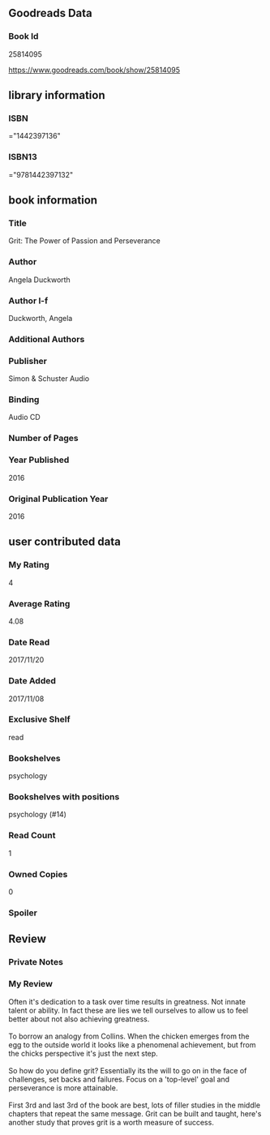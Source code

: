 <!-- This template shows how to bulk convert all columns of data into one markdown file -->
<!-- caveat: KeyError if there's a mismatch. Empty values output nothing -->

## Goodreads Data

### Book Id 

25814095

https://www.goodreads.com/book/show/25814095

## library information

### ISBN 
="1442397136"

### ISBN13 
="9781442397132"

## book information

### Title
Grit: The Power of Passion and Perseverance

### Author 
Angela Duckworth

### Author l-f 
Duckworth, Angela

### Additional Authors


### Publisher 
Simon & Schuster Audio

### Binding
Audio CD

### Number of Pages


### Year Published
2016

### Original Publication Year 
2016

## user contributed data

### My Rating
4

### Average Rating
4.08

### Date Read
2017/11/20

### Date Added
2017/11/08

### Exclusive Shelf
read

### Bookshelves
psychology

### Bookshelves with positions
psychology (#14)

### Read Count
1

### Owned Copies
0

### Spoiler 


## Review

### Private Notes


### My Review
Often it's dedication to a task over time results in greatness. Not innate talent or ability. In fact these are lies we tell ourselves to allow us to feel better about not also achieving greatness.<br/><br/>To borrow an analogy from Collins. When the chicken emerges from the egg to the outside world it looks like a phenomenal achievement, but from the chicks perspective it's just the next step.<br/><br/>So how do you define grit? Essentially its the will to go on in the face of challenges, set backs and failures. Focus on a 'top-level' goal and perseverance is more attainable.<br/><br/>First 3rd and last 3rd of the book are best, lots of filler studies in the middle chapters that repeat the same message. Grit can be built and taught, here's another study that proves grit is a worth measure of success.